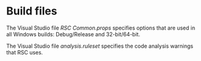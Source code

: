 # Build files

The Visual Studio file _RSC Common.props_ specifies
options that are used in all Windows builds: Debug/Release
and 32-bit/64-bit.

The Visual Studio file _analysis.ruleset_ specifies the code
analysis warnings that RSC uses.
